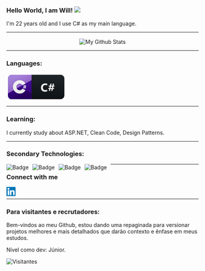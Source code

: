 ### Hello World, I am Will!  <img src="https://github.com/TheDudeThatCode/TheDudeThatCode/blob/master/Assets/Earth.gif" width="24px">

I'm 22 years old and I use C# as my main language.

***********************************

<p align="center">
<img align="center" src="https://github-readme-stats.vercel.app/api?username=DevUzum&&show_icons=true&theme=dark&count_private=true&include_all_commits=true" alt="My Github Stats">
</p>

***********************************

### Languages:
<img src="https://raw.githubusercontent.com/8bithemant/8bithemant/master/svg/dev/languages/csharp.svg" style="vertical-align:top; margin:4px">

***********************************

### Learning:

I currently study about ASP.NET, Clean Code, Design Patterns.

***********************************

### Secondary Technologies:

<img alt="Badge" style="float: left; margin-right: 10px;"  src="https://img.shields.io/badge/html5%20-%23E34F26.svg?&style=for-the-badge&logo=html5&logoColor=white"/> <img alt="Badge" style="float: left; margin-right: 10px;"  src="https://img.shields.io/badge/css3%20-%231572B6.svg?&style=for-the-badge&logo=css3&logoColor=white"/> <img alt="Badge" style="float: left; margin-right: 10px;"  src="https://img.shields.io/badge/bootstrap%20-%23563D7C.svg?&style=for-the-badge&logo=bootstrap&logoColor=white"/> <img alt="Badge" style="float: left; margin-right: 10px;"  src="https://img.shields.io/badge/git%20-%23F05033.svg?&style=for-the-badge&logo=git&logoColor=white"/>

***********************************
### Connect with me

<a href="https://www.linkedin.com/in/willian-uzum-a51b00172">
    <img align="left"| Linkedin width="24px" src="https://github.com/SatYu26/SatYu26/blob/master/Assets/Linkedin.svg"/>
</a> &nbsp;&nbsp;

***********************************

### Para visitantes e recrutadores:

Bem-vindos ao meu Github, estou dando uma repaginada para versionar projetos melhores e mais detalhados que darão contexto e ênfase em meus estudos.

Nível como dev: Júnior.

![Visitantes](https://visitor-badge.laobi.icu/badge?page_id=DevUzum)
